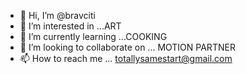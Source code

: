 - 👋 Hi, I’m @bravciti
- 👀 I’m interested in ...ART
- 🌱 I’m currently learning ...COOKING
- 💞️ I’m looking to collaborate on ... MOTION PARTNER
- 📫 How to reach me ... totallysamestart@gmail.com

<!---
bravciti/bravciti is a ✨ special ✨ repository because its `README.md` (this file) appears on your GitHub profile.
You can click the Preview link to take a look at your changes.
--->

